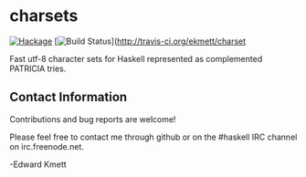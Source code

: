 charsets
========

[![Hackage](https://img.shields.io/hackage/v/charset.svg)](https://hackage.haskell.org/package/charset) [![Build Status](https://secure.travis-ci.org/ekmett/charset.png?branch=master)](http://travis-ci.org/ekmett/charset

Fast utf-8 character sets for Haskell represented as complemented PATRICIA tries.

Contact Information
-------------------

Contributions and bug reports are welcome!

Please feel free to contact me through github or on the #haskell IRC channel on irc.freenode.net.

-Edward Kmett
